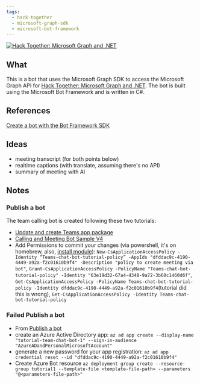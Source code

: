 ```yaml
---
tags:
  - hack-together
  - microsoft-graph-sdk
  - microsoft-bot-framework
---
```


[![Hack Together: Microsoft Graph and .NET](https://img.shields.io/badge/Microsoft%20-Hack--Together-orange?style=for-the-badge&logo=microsoft)](https://github.com/microsoft/hack-together)

## What

This is a bot that uses the Microsoft Graph SDK to access the Microsoft Graph API for [Hack Together: Microsoft Graph and .NET](https://github.com/microsoft/hack-together). The bot is built using the Microsoft Bot Framework and is written in C#.

## References

[Create a bot with the Bot Framework SDK](https://learn.microsoft.com/en-us/azure/bot-service/bot-service-quickstart-create-bot?view=azure-bot-service-4.0&tabs=csharp%2Cvscode)

## Ideas

- meeting transcript (for both points below)
- realtime captions (with translate, assuming there's no API)
- summary of meeting with AI

## Notes

### Publish a bot

The team calling bot is created following these two tutorials:

- [Update and create Teams app package](https://learn.microsoft.com/en-us/microsoftteams/platform/sbs-calling-and-meeting)
- [Calling and Meeting Bot Sample V4](https://learn.microsoft.com/en-us/samples/officedev/microsoft-teams-samples/officedev-microsoft-teams-samples-bot-calling-meeting-csharp/)
- Add Permissions to commit your changes (via powershell, it's on homebrew, also, [install module](https://learn.microsoft.com/en-us/microsoftteams/teams-powershell-install)): `New-CsApplicationAccessPolicy -Identity “Teams-chat-bot-tutorial-policy” -AppIds "dfddac9c-4190-4449-a92a-f2c01610b9f4" -Description "policy to create meeting via bot"`, `Grant-CsApplicationAccessPolicy -PolicyName "Teams-chat-bot-tutorial-policy" -Identity "63e19d32-67a4-4348-9a72-3b60c1460d6f"`, `Get-CsApplicationAccessPolicy -PolicyName Teams-chat-bot-tutorial-policy -Identity dfddac9c-4190-4449-a92a-f2c01610b9f4`(tutorial did this is wrong), `Get-CsApplicationAccessPolicy -Identity Teams-chat-bot-tutorial-policy`

### Failed Publish a bot

- From [Publish a bot](https://learn.microsoft.com/en-us/azure/bot-service/provision-and-publish-a-bot?view=azure-bot-service-4.0&tabs=multitenant%2Ccsharp#create-an-identity-resource)
- create an Azure Active Directory app: `az ad app create --display-name "tutorial-team-chat-bot-1" --sign-in-audience "AzureADandPersonalMicrosoftAccount"`
- generate a new password for your app registration: `az ad app credential reset --id "dfddac9c-4190-4449-a92a-f2c01610b9f4"`
- Create Azure Bot resource `az deployment group create --resource-group tutorial1 --template-file <template-file-path> --parameters "@<parameters-file-path>"`
